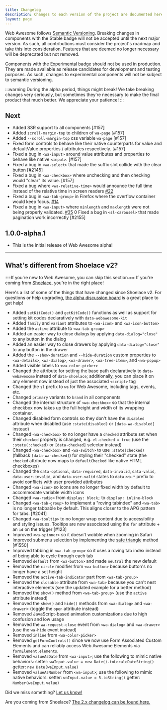 ```yaml
---
title: Changelog
description: Changes to each version of the project are documented here.
layout: page
---
```


Web Awesome follows [Semantic Versioning](https://semver.org/). Breaking changes in components with the <wa-badge variant="brand" pill>Stable</wa-badge> badge will not be accepted until the next major version. As such, all contributions must consider the project's roadmap and take this into consideration. Features that are deemed no longer necessary will be deprecated but not removed.

Components with the <wa-badge variant="warning" pill>Experimental</wa-badge> badge should not be used in production. They are made available as release candidates for development and testing purposes. As such, changes to experimental components will not be subject to semantic versioning.

:::warning
During the alpha period, things might break! We take breaking changes very seriously, but sometimes they're necessary to make the final product that much better. We appreciate your patience!
:::

## Next

- Added SSR support to all components [#157]
- Added `scroll-margin-top` to children of `wa-page` [#157]
- Added `--scroll-margin-top` css variable `wa-page` [#157]
- Fixed form controls to behave like their native counterparts for value and defaultValue properties / attributes respectively. [#157]
- Fixed a bug in `<wa-input>` around value attributes and properties to behave like native `<input>`. [#157]
- Fixed a bug in `<wa-select>` that made the suffix slot collide with the clear button [#2145]
- Fixed a bug in `<wa-checkbox>` where unchecking and then checking would "clear" its value. [#157]
- Fixed a bug where `<wa-relative-time>` would announce the full time instead of the relative time in screen readers [#22](https://github.com/shoelace-style/webawesome-alpha/issues/22)
- Fixed a bug in `<wa-tab-group>` in Firefox where the overflow container would keep focus. [#14](https://github.com/shoelace-style/webawesome-alpha/issues/14)
- Fixed a bug in `<wa-input>` where `minlength` and `maxlength` were not being properly validated. [#35](https://github.com/shoelace-style/webawesome-alpha/issues/35)
0 Fixed a bug in `<sl-carousel>` that made pagination work incorrectly [#2155]

## 1.0.0-alpha.1

- This is the initial release of Web Awesome alpha!

---

## What's different from Shoelace v2?

==If you're new to Web Awesome, you can skip this section.== If you're coming from [Shoelace](https://shoelace.style/), you're in the right place!

Here's a list of some of the things that have changed since Shoelace v2. For questions or help upgrading, [the alpha discussion board](https://github.com/shoelace-style/webawesome-alpha/discussions) is a great place to get help!

- Added `setKitCode()` and `getKitCode()` functions as well as support for setting kit codes declaratively with `data-webawesome-kit`
- Added `family` and `variant` attributes to `<wa-icon>` and `<wa-icon-button>`
- Added the `active` attribute to `<wa-tab-group>`
- Added an easier way to close dialogs by applying `data-dialog="close"` to any button in the dialog
- Added an easier way to close drawers by applying `data-dialog="close"` to any button in the drawer
- Added the `--show-duration` and `--hide-duration` custom properties to `<wa-details>`, `<wa-dialog>`, `<wa-drawer>`, `<wa-tree-item>`, and `<wa-popup>`
- Added visible labels to `<wa-color-picker>`
- Changed the attribute for setting the base path declaratively to `data-webawesome` instead of `data-shoelace`; additionally, you can place it on any element now instead of just the associated `<script>` tag
- Changed the `sl` prefix to `wa` for Web Awesome, including tags, events, etc.
- Changed `primary` variants to `brand` in all components
- Changed the internal structure of `<wa-checkbox>` so that the internal checkbox now takes up the full height and width of its wrapping container.
- Changed disabled form controls so they don't have the `disabled` attribute when disabled (use `:state(disabled)` or `[data-wa-disabled]` instead)
- Changed `<wa-checkbox>` to no longer have a `checked` attribute set when their `checked` property is changed, e.g. `el.checked = true` (use the `:state(:checked)` or `[data-checked]` selector instead)
- Changed `<wa-checkbox>` and `<wa-switch>` to use `:state(checked)` (fallback `[data-wa-checked]`) for styling their "checked" state (the `checked` attribute now maps to `defaultChecked` like native HTML checkboxes)
- Changed the `data-optional`, `data-required`, `data-invalid`, `data-valid`, `data-user-invalid`, and `data-user-valid` states to `data-wa-*` prefix to avoid conflicts with user provided attributes
- Changed `<wa-icon>` so icons are no longer fixed width by default to accommodate variable width icons
- Changed `<wa-radio>` from `display: block;` to `display: inline-block`
- Changed `<wa-tab-group>` to implement a "roving tabindex" and `<wa-tab>` is no longer tabbable by default. This aligns closer to the APG pattern for tabs. [#2041]
- Changed `<wa-tooltip>` to no longer wrap content due to accessibility and styling issues. Tooltips are now associated using the `for` attribute + an `id` on the trigger [#123]
- Improved `<wa-spinner>` so it doesn't wobble when zooming in Safari
- Improved submenu selection by implementing the [safe triangle](https://www.smashingmagazine.com/2023/08/better-context-menus-safe-triangles/) method [#1550]
- Improved tabbing in `<wa-tab-group>` so it uses a roving tab index instead of being able to cycle through each tab
- Removed `default` from `<wa-button>` and made `neutral` the new default
- Removed the `circle` modifier from `<wa-button>` because button's no longer have a set height
- Removed the `active-tab-indicator` part from `<wa-tab-group>`
- Removed the `closable` attribute from `<wa-tab>` because you can't nest interactive elements (see the updated example for a better method)
- Removed the `show()` method from `<wa-tab-group>` (use the `active` attribute instead)
- Removed the `show()` and `hide()` methods from `<wa-dialog>` and `<wa-drawer`> (toggle the `open` attribute instead)
- Removed JavaScript-based animation customizations due to high confusion and low usage
- Removed the `wa-request-close` event from `<wa-dialog>` and `<wa-drawer>` (use the `wa-hide` event instead)
- Removed `inline` from `<wa-color-picker>`
- Removed `getFormControls()` since we now use Form Associated Custom Elements and can reliably access Web Awesome Elements via `formElement.elements`.
- Removed `valueAsDate` from `<wa-input>`; use the following to mimic native behaviors:
    setter: `waInput.value = new Date().toLocaleDateString()`
    getter: `new Date(waInput.value)`
- Removed `valueAsNumber` from `<wa-input>`; use the following to mimic native behaviors:
    setter: `waInput.value = 5.toString()`
    getter: `Number(waInput.value)`

Did we miss something? [Let us know!](https://github.com/shoelace-style/webawesome-alpha/discussions)

Are you coming from Shoelace? [The 2.x changelog can be found here.](https://shoelace.style/resources/changelog/)